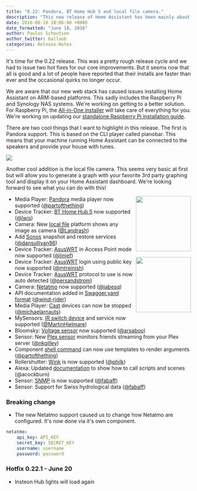 ```yaml
---
title: "0.22: Pandora, BT Home Hub 5 and local file camera."
description: "This new release of Home Assistant has been mainly about stabilizing our last release which included a lot of core improvements. We're all stable now and set for a bright future."
date: 2016-06-18 18:06:00 +0000
date_formatted: "June 18, 2016"
author: Paulus Schoutsen
author_twitter: balloob
categories: Release-Notes
---
```


It's time for the 0.22 release. This was a pretty rough release cycle and we had to issue two hot fixes for our core improvements. But it seems now that all is good and a lot of people have reported that their installs are faster than ever and the occasional quirks no longer occur.

We are aware that our new web stack has caused issues installing Home Assistant on ARM-based platforms. This sadly includes the Raspberry Pi and Synology NAS systems. We're working on getting to a better solution. For Raspberry Pi, the [All-in-One installer] will take care of everything for you. We're working on updating our [standalone Raspberry Pi installation guide].

There are two cool things that I want to highlight in this release. The first is Pandora support. This is based on the CLI player called pianobar. This means that your machine running Home Assistant can be connected to the speakers and provide your house with tunes.

<p class='img'>
<img src='/images/screenshots/pandora_player.png' />
</p>

Another cool addition is the local file camera. This seems very basic at first but will allow you to generate a graph with your favorite 3rd party graphing tool and display it on your Home Assistant dashboard. We're looking forward to see what you can do with this!

<img src='/images/supported_brands/pandora.png' style='clear: right; margin-left: 5px; border:none; box-shadow: none; float: right; margin-bottom: 16px;' width='150' /><img src='/images/supported_brands/bt.png' style='clear: right; margin-left: 5px; border:none; box-shadow: none; float: right; margin-bottom: 16px;' width='150' />

- Media Player: [Pandora] media player now supported ([@partofthething])
- Device Tracker: [BT Home Hub 5] now supported ([@lwis])
- Camera: New [local file] platform shows any image as camera ([@Landrash])
- Add [Sonos] snapshot and restore services ([@dansullivan86])
- Device Tracker: [AsusWRT] in Access Point mode now supported ([@linjef])
- Device Tracker: [AsusWRT] login using public key now supported ([@mtreinish])
- Device Tracker: [AsusWRT] protocol to use is now auto detected ([@persandstrom])
- Camera: [Netatmo] now supported ([@jabesq])
- API documentation added  in [Swagger.yaml format] ([@wind-rider])
- Media Player: [Cast] devices can now be stopped ([@michaelarnauts])
- MySensors: [IR switch device] and service now supported ([@MartinHjelmare])
- Bloomsky: [Voltage sensor] now supported ([@arsaboo])
- Sensor: New [Plex sensor] monitors friends streaming from your Plex server ([@nkgilley])
- Component [shell command] can now use templates to render arguments ([@partofthething])
- Rollershutter: [Wink] is now supported ([@philk])
- Alexa: Updated [documentation][alexa] to show how to call scripts and scenes (@acockburn)
- Sensor: [SNMP] is now supported ([@fabaff])
- Sensor: Support for Swiss hydrological data ([@fabaff])

### Breaking change

- The new Netatmo support caused us to change how Netatmo are configured. It's now done via it's own component.

```yaml
netatmo:
    api_key: API_KEY
    secret_key: SECRET_KEY
    username: username
    password: password
```

### Hotfix 0.22.1 - June 20

- Insteon Hub lights will load again

[@acockburn]: https://github.com/acockburn/
[@arsaboo]: https://github.com/arsaboo/
[@dansullivan86]: https://github.com/dansullivan86/
[@jabesq]: https://github.com/jabesq/
[@Landrash]: https://github.com/Landrash/
[@linjef]: https://github.com/linjef/
[@lwis]: https://github.com/lwis/
[@MartinHjelmare]: https://github.com/MartinHjelmare/
[@michaelarnauts]: https://github.com/michaelarnauts/
[@mtreinish]: https://github.com/mtreinish/
[@nkgilley]: https://github.com/nkgilley/
[@partofthething]: https://github.com/partofthething/
[@persandstrom]: https://github.com/persandstrom/
[@philk]: https://github.com/philk/
[@wind-rider]: https://github.com/wind/
[@fabaff]: https://github.com/fabaff/
[AsusWRT]: /components/device_tracker.asuswrt/
[BT Home Hub 5]: /components/device_tracker.bt_home_hub_5/
[Cast]: /components/media_player.cast/
[IR switch device]: /components/mysensors/
[local file]: /components/camera.local_file/
[Netatmo]: /components/netatmo/
[Pandora]: /components/media_player.pandora/
[shell command]: /components/shell_command/
[Sonos]: /components/media_player.sonos/
[Wink]: /components/wink/#cover
[alexa]: /components/alexa/#working-with-scenes
[Plex sensor]: /components/sensor.plex/
[Swagger.yaml format]: https://github.com/home-assistant/home-assistant/blob/dev/docs/swagger.yaml
[All-in-One installer]: /getting-started/installation-raspberry-pi-all-in-one/
[standalone Raspberry Pi installation guide]: /getting-started/installation-raspberry-pi/
[Voltage sensor]: /components/sensor.bloomsky/
[SNMP]: /components/sensor.snmp/

